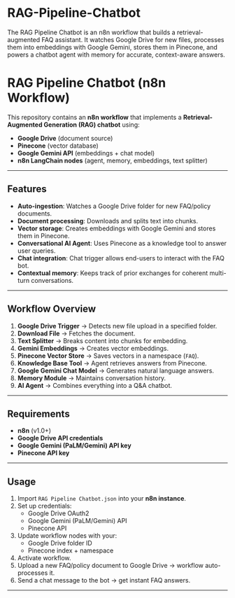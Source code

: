 # RAG-Pipeline-Chatbot
The RAG Pipeline Chatbot is an n8n workflow that builds a retrieval-augmented FAQ assistant. It watches Google Drive for new files, processes them into embeddings with Google Gemini, stores them in Pinecone, and powers a chatbot agent with memory for accurate, context-aware answers.

#  RAG Pipeline Chatbot (n8n Workflow)

This repository contains an **n8n workflow** that implements a **Retrieval-Augmented Generation (RAG) chatbot** using:
- **Google Drive** (document source)
- **Pinecone** (vector database)
- **Google Gemini API** (embeddings + chat model)
- **n8n LangChain nodes** (agent, memory, embeddings, text splitter)

---

##  Features
-  **Auto-ingestion**: Watches a Google Drive folder for new FAQ/policy documents.
-  **Document processing**: Downloads and splits text into chunks.
-  **Vector storage**: Creates embeddings with Google Gemini and stores them in Pinecone.
-  **Conversational AI Agent**: Uses Pinecone as a knowledge tool to answer user queries.
-  **Chat integration**: Chat trigger allows end-users to interact with the FAQ bot.
-  **Contextual memory**: Keeps track of prior exchanges for coherent multi-turn conversations.

---

##  Workflow Overview
1. **Google Drive Trigger** → Detects new file upload in a specified folder.
2. **Download File** → Fetches the document.
3. **Text Splitter** → Breaks content into chunks for embedding.
4. **Gemini Embeddings** → Creates vector embeddings.
5. **Pinecone Vector Store** → Saves vectors in a namespace (`FAQ`).
6. **Knowledge Base Tool** → Agent retrieves answers from Pinecone.
7. **Google Gemini Chat Model** → Generates natural language answers.
8. **Memory Module** → Maintains conversation history.
9. **AI Agent** → Combines everything into a Q&A chatbot.

---

##  Requirements
- **n8n** (v1.0+)
- **Google Drive API credentials**
- **Google Gemini (PaLM/Gemini) API key**
- **Pinecone API key**

---

## Usage
1. Import `RAG Pipeline Chatbot.json` into your **n8n instance**.
2. Set up credentials:
   - Google Drive OAuth2
   - Google Gemini (PaLM/Gemini) API
   - Pinecone API
3. Update workflow nodes with your:
   - Google Drive folder ID
   - Pinecone index + namespace
4. Activate workflow.
5. Upload a new FAQ/policy document to Google Drive → workflow auto-processes it.
6. Send a chat message to the bot → get instant FAQ answers.

---
